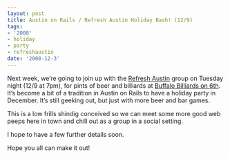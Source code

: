 ```yaml
---
layout: post
title: Austin on Rails / Refresh Austin Holiday Bash! (12/9)
tags:
- '2008'
- holiday
- party
- refreshaustin
date: '2008-12-3'
---
```

Next week, we’re going to join up with the [Refresh Austin](http://refreshaustin.org/) group on Tuesday night (12/9 at 7pm), for pints of beer and billiards at [Buffalo Billiards on 6th](http://is.gd/9ZYU). It’s become a bit of a tradition in Austin on Rails to have a holiday party in December. It’s still geeking out, but just with more beer and bar games.

This is a low frills shindig conceived so we can meet some more good web peeps here in town and chill out as a group in a social setting.

I hope to have a few further details soon.

Hope you all can make it out!

